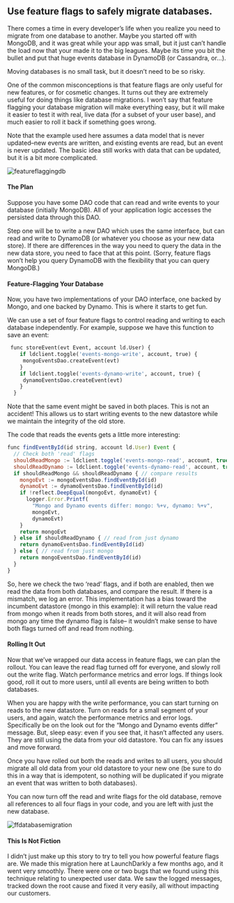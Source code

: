 ## Use feature flags to safely migrate databases.
There comes a time in every developer’s life when you realize you need to migrate from one database to another. Maybe you started off with MongoDB, and it was great while your app was small, but it just can’t handle the load now that your made it to the big leagues. Maybe its time you bit the bullet and put that huge events database in DynamoDB (or Cassandra, or…).

Moving databases is no small task, but it doesn’t need to be so risky.

One of the common misconceptions is that feature flags are only useful for new features, or for cosmetic changes. It turns out they are extremely useful for doing things like database migrations. I won’t say that feature flagging your database migration will make everything easy, but it will make it easier to test it with real, live data (for a subset of your user base), and much easier to roll it back if something goes wrong.

Note that the example used here assumes a data model that is never updated–new events are written, and existing events are read, but an event is never updated. The basic idea still works with data that can be updated, but it is a bit more complicated.

![featureflaggingdb](https://launchdarkly.com/images/guide/featureflaggingdb.jpg "Feature Flagging Your Database")

#### The Plan

Suppose you have some DAO code that can read and write events to your database (initially MongoDB). All of your application logic accesses the persisted data through this DAO.

Step one will be to write a new DAO which uses the same interface, but can read and write to DynamoDB (or whatever you choose as your new data store). If there are differences in the way you need to query the data in the new data store, you need to face that at this point. (Sorry, feature flags won’t help you query DynamoDB with the flexibility that you can query MongoDB.)

#### Feature-Flagging Your Database

Now, you have two implementations of your DAO interface, one backed by Mongo, and one backed by Dynamo. This is where it starts to get fun.

We can use a set of four feature flags to control reading and writing to each database independently. For example, suppose we have this function to save an event:

``` python
 func storeEvent(evt Event, account ld.User) {
    if ldclient.toggle('events-mongo-write', account, true) {
     mongoEventsDao.createEvent(evt)
    }
    if ldclient.toggle('events-dynamo-write', account, true) {
     dynamoEventsDao.createEvent(evt)
    }
  }
```
Note that the same event might be saved in both places. This is not an accident! This allows us to start writing events to the new datastore while we maintain the integrity of the old store.

The code that reads the events gets a little more interesting:

```javascript
func findEventById(id string, account ld.User) Event {
  // Check both 'read' flags
  shouldReadMongo := ldclient.toggle('events-mongo-read', account, true)
  shouldReadDynamo := ldclient.toggle('events-dynamo-read', account, true)
  if shouldReadMongo && shouldReadDynamo { // compare results
    mongoEvt := mongoEventsDao.findEventById(id)
    dynamoEvt := dynamoEventsDao.findEventById(id)
    if !reflect.DeepEqual(mongoEvt, dynamoEvt) {
      logger.Error.Printf(
        "Mongo and Dynamo events differ: mongo: %+v, dynamo: %+v",
        mongoEvt,
        dynamoEvt)
    }
    return mongoEvt
  } else if shouldReadDynamo { // read from just dynamo
    return dynamoEventsDao.findEventById(id)
  } else { // read from just mongo
    return mongoEventsDao.findEventById(id)
  }
}
```

So, here we check the two ‘read’ flags, and if both are enabled, then we read the data from both databases, and compare the result. If there is a mismatch, we log an error. This implementation has a bias toward the incumbent datastore (mongo in this example): it will return the value read from mongo when it reads from both stores, and it will also read from mongo any time the dynamo flag is false– it wouldn’t make sense to have both flags turned off and read from nothing.

#### Rolling It Out

Now that we’ve wrapped our data access in feature flags, we can plan the rollout. You can leave the read flag turned off for everyone, and slowly roll out the write flag. Watch performance metrics and error logs. If things look good, roll it out to more users, until all events are being written to both databases.

When you are happy with the write performance, you can start turning on reads to the new datastore. Turn on reads for a small segment of your users, and again, watch the performance metrics and error logs. Specifically be on the look out for the “Mongo and Dynamo events differ” message. But, sleep easy: even if you see that, it hasn’t affected any users. They are still using the data from your old datastore. You can fix any issues and move forward.

Once you have rolled out both the reads and writes to all users, you should migrate all old data from your old datastore to your new one (be sure to do this in a way that is idempotent, so nothing will be duplicated if you migrate an event that was written to both databases).

You can now turn off the read and write flags for the old database, remove all references to all four flags in your code, and you are left with just the new database.

![ffdatabasemigration](https://launchdarkly.com/images/guide/ffdatabasemigration.jpg "Feature Flag Database Migration")

#### This Is Not Fiction

I didn’t just make up this story to try to tell you how powerful feature flags are. We made this migration here at LaunchDarkly a few months ago, and it went very smoothly. There were one or two bugs that we found using this technique relating to unexpected user data. We saw the logged messages, tracked down the root cause and fixed it very easily, all without impacting our customers.
